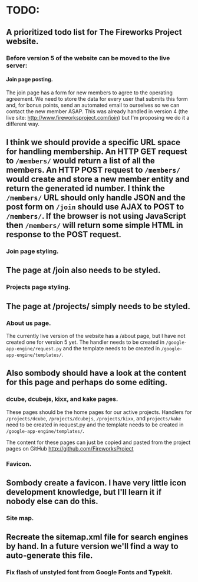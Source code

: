 TODO:
=====

A prioritized todo list for The Fireworks Project website.
----------------------------------------------------------

### Before version 5 of the website can be moved to the live server:

#### Join page posting.

The join page has a form for new members to agree to the operating agreement.
We need to store the data for every user that submits this form and, for bonus
points, send an automated email to ourselves so we can contact the new member
ASAP. This was already handled in version 4 (the live site:
http://www.fireworksproject.com/join) but I'm proposing we do it a different
way.

I think we should provide a specific URL space for handling membership. An HTTP
GET request to `/members/` would return a list of all the members. An HTTP POST
request to `/members/` would create and store a new member entity and return
the generated id number. I think the `/members/` URL should only handle JSON
and the post form on `/join` should use AJAX to POST to `/members/`.  If the
browser is not using JavaScript then `/members/` will return some simple HTML
in response to the POST request.
---

### Join page styling.

The page at /join also needs to be styled.
---

### Projects page styling.

The page at /projects/ simply needs to be styled.
---

### About us page.

The currently live version of the website has a /about page, but I have not
created one for version 5 yet. The handler needs to be created in
`/google-app-engine/request.py` and the template needs to be created in
`/google-app-engine/templates/`.

Also sombody should have a look at the content for this page and perhaps do
some editing.
---

### dcube, dcubejs, kixx, and kake pages.

These pages should be the home pages for our active projects. Handlers for
`/projects/dcube`, `/projects/dcubejs`, `/projects/kixx`, and `projects/kake`
need to be created in request.py and the template needs to be created in
`/google-app-engine/templates/`.

The content for these pages can just be copied and pasted from the project
pages on GitHub http://github.com/FireworksProject

### Favicon.

Sombody create a favicon. I have very little icon development knowledge, but
I'll learn it if nobody else can do this.
---

### Site map.

Recreate the sitemap.xml file for search engines by hand. In a future version
we'll find a way to auto-generate this file.
---

### Fix flash of unstyled font from Google Fonts and Typekit.


